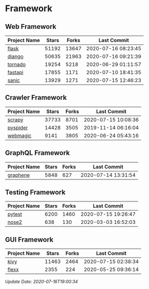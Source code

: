 # Framework

## Web Framework

| Project Name | Stars | Forks | Last Commit |
| ------------ | ----- | ----- | ----------- |
| [flask](https://github.com/pallets/flask) | 51192 | 13647 | 2020-07-16 08:23:45 |
| [django](https://github.com/django/django) | 50635 | 21963 | 2020-07-16 09:21:39 |
| [tornado](https://github.com/tornadoweb/tornado) | 19254 | 5218 | 2020-06-29 01:11:57 |
| [fastapi](https://github.com/tiangolo/fastapi) | 17855 | 1171 | 2020-07-10 18:41:35 |
| [sanic](https://github.com/huge-success/sanic) | 13929 | 1271 | 2020-07-15 12:46:23 |

## Crawler Framework

| Project Name | Stars | Forks | Last Commit |
| ------------ | ----- | ----- | ----------- |
| [scrapy](https://github.com/scrapy/scrapy) | 37733 | 8701 | 2020-07-15 10:08:36 |
| [pyspider](https://github.com/binux/pyspider) | 14428 | 3505 | 2019-11-14 06:16:04 |
| [webmagic](https://github.com/code4craft/webmagic) | 9141 | 3805 | 2020-06-24 05:43:16 |

## GraphQL Framework

| Project Name | Stars | Forks | Last Commit |
| ------------ | ----- | ----- | ----------- |
| [graphene](https://github.com/graphql-python/graphene) | 5848 | 627 | 2020-07-14 13:31:54 |

## Testing Framework

| Project Name | Stars | Forks | Last Commit |
| ------------ | ----- | ----- | ----------- |
| [pytest](https://github.com/pytest-dev/pytest) | 6200 | 1460 | 2020-07-15 19:26:47 |
| [nose2](https://github.com/nose-devs/nose2) | 638 | 130 | 2020-03-03 16:52:03 |

## GUI Framework

| Project Name | Stars | Forks | Last Commit |
| ------------ | ----- | ----- | ----------- |
| [kivy](https://github.com/kivy/kivy) | 11463 | 2464 | 2020-07-15 02:38:34 |
| [flexx](https://github.com/flexxui/flexx) | 2355 | 224 | 2020-05-25 09:36:14 |

*Update Date: 2020-07-16T19:00:34*